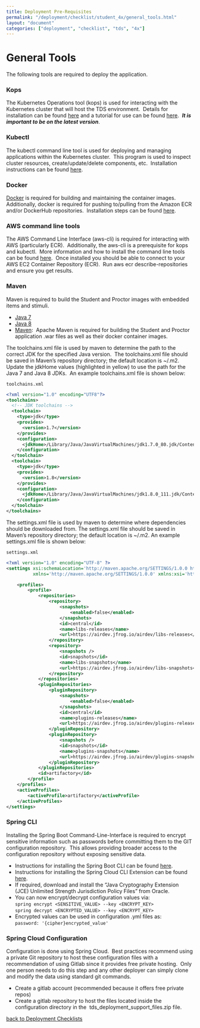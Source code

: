 ```yaml
---
title: Deployment Pre-Requisites
permalink: "/deployment/checklist/student_4x/general_tools.html"
layout: "document"
categories: ["deployment", "checklist", "tds", "4x"]
---
```


# General Tools

The following tools are required to deploy the application.

### Kops

The Kubernetes Operations tool (kops) is used for interacting with the Kubernetes cluster that will host the TDS environment.  Details for installation can be found [here](https://github.com/kubernetes/kops) and a tutorial for use can be found [here](https://github.com/kubernetes/kops/blob/master/docs/aws.md).  **_It is important to be on the latest version_**.

### Kubectl

The kubectl command line tool is used for deploying and managing applications within the Kubernetes cluster.  This program is used to inspect cluster resources, create/update/delete components, etc.  Installation instructions can be found [here](https://kubernetes.io/docs/tasks/tools/install-kubectl/).

### Docker

[Docker](https://www.docker.com/) is required for building and maintaining the container images.  Additionally, docker is required for pushing to/pulling from the Amazon ECR and/or DockerHub repositories.  Installation steps can be found [here](https://store.docker.com/search?offering=community&q=&type=edition).

### AWS command line tools

The AWS Command Line Interface (aws-cli) is required for interacting with AWS (particularly ECR).  Additionally, the aws-cli is a prerequisite for kops and kubectl.  More information and how to install the command line tools can be found [here](https://aws.amazon.com/cli/).  Once installed you should be able to connect to your AWS EC2 Container Repository (ECR).  Run aws ecr describe-repositories and ensure you get results.

### Maven

Maven is required to build the Student and Proctor images with embedded items and stimuli. 

- [Java 7](http://www.oracle.com/technetwork/java/javase/downloads/java-archive-downloads-javase7-521261.html)
- [Java 8](http://www.oracle.com/technetwork/java/javase/downloads/jdk8-downloads-2133151.html)
- [Maven](https://maven.apache.org/install.html):  Apache Maven is required for building the Student and Proctor application .war files as well as their docker container images.
    


The toolchains.xml file is used by maven to determine the path to the correct JDK for the specified Java version.  The toolchains.xml file should be saved in Maven’s repository directory; the default location is ~/.m2.  Update the jdkHome values (highlighted in yellow) to use the path for the Java 7 and Java 8 JDKs.  An example toolchains.xml file is shown below:

 `toolchains.xml`
 
```xml
<?xml version="1.0" encoding="UTF8"?>
<toolchains>
  <!-- JDK toolchains -->
  <toolchain>
    <type>jdk</type>
    <provides>
      <version>1.7</version>
    </provides>
    <configuration>
      <jdkHome>/Library/Java/JavaVirtualMachines/jdk1.7.0_80.jdk/Contents/Home</jdkHome>
    </configuration>
  </toolchain>
  <toolchain>
    <type>jdk</type>
    <provides>
      <version>1.8</version>
    </provides>
    <configuration>
      <jdkHome>/Library/Java/JavaVirtualMachines/jdk1.8.0_111.jdk/Contents/Home</jdkHome>
    </configuration>
  </toolchain>
</toolchains>
```
The settings.xml file is used by maven to determine where dependencies should be downloaded from.  The settings.xml file should be saved in Maven’s repository directory; the default location is ~/.m2.  An example settings.xml file is shown below:

`settings.xml`

```xml
<?xml version="1.0" encoding="UTF-8" ?>
<settings xsi:schemaLocation='http://maven.apache.org/SETTINGS/1.0.0 http://maven.apache.org/xsd/settings-1.0.0.xsd'
          xmlns='http://maven.apache.org/SETTINGS/1.0.0' xmlns:xsi='http://www.w3.org/2001/XMLSchema-instance'>

    <profiles>
        <profile>
            <repositories>
                <repository>
                    <snapshots>
                        <enabled>false</enabled>
                    </snapshots>
                    <id>central</id>
                    <name>libs-releases</name>
                    <url>https://airdev.jfrog.io/airdev/libs-releases</url>
                </repository>
                <repository>
                    <snapshots />
                    <id>snapshots</id>
                    <name>libs-snapshots</name>
                    <url>https://airdev.jfrog.io/airdev/libs-snapshots</url>
                </repository>
            </repositories>
            <pluginRepositories>
                <pluginRepository>
                    <snapshots>
                        <enabled>false</enabled>
                    </snapshots>
                    <id>central</id>
                    <name>plugins-releases</name>
                    <url>https://airdev.jfrog.io/airdev/plugins-releases</url>
                </pluginRepository>
                <pluginRepository>
                    <snapshots />
                    <id>snapshots</id>
                    <name>plugins-snapshots</name>
                    <url>https://airdev.jfrog.io/airdev/plugins-snapshots</url>
                </pluginRepository>
            </pluginRepositories>
            <id>artifactory</id>
        </profile>
    </profiles>
    <activeProfiles>
        <activeProfile>artifactory</activeProfile>
    </activeProfiles>
</settings>
```

### Spring CLI
Installing the Spring Boot Command-Line-Interface is required to encrypt sensitive information such as passwords before committing them to the GIT configuration repository.  This allows providing broader access to the configuration repository without exposing sensitive data.

- Instructions for installing the Spring Boot CLI can be found [here](https://docs.spring.io/spring-boot/docs/current/reference/html/getting-started-installing-spring-boot.html#getting-started-installing-the-cli).
- Instructions for installing the Spring Cloud CLI Extension can be found [here](https://cloud.spring.io/spring-cloud-cli/). 
- If required, download and install the “Java Cryptography Extension (JCE) Unlimited Strength Jurisdiction Policy Files” from Oracle.
- You can now encrypt/decrypt configuration values via:<br>
`spring encrypt <SENSITIVE_VALUE> --key <ENCRYPT_KEY>`<br>
`spring decrypt <ENCRYPTED_VALUE> --key <ENCRYPT_KEY>`
- Encrypted values can be used in configuration .yml files as:  
`password: '{cipher}encrypted_value'`

### Spring Cloud Configuration
Configuration is done using Spring Cloud.  Best practices recommend using a private Git repository to host these configuration files with a recommendation of using Gitlab since it provides free private hosting.  Only one person needs to do this step and any other deployer can simply clone and modify the data using standard git commands.

- Create a gitlab account (recommended because it offers free private repos)
- Create a gitlab repository to host the files located inside the configuration directory in the  tds_deployment_support_files.zip file. 

[back to Deployment Checklists](index.html)